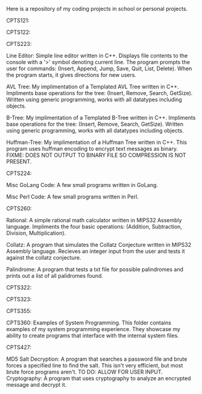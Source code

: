 Here is a repository of my coding projects in school or personal projects.

CPTS121:

CPTS122:

CPTS223:

  Line Editor:
      Simple line editor written in C++.
      Displays file contents to the console with a '>' symbol denoting current line. The program prompts the user for commands: (Insert, Append, Jump, Save, Quit, List, Delete).
      When the program starts, it gives directions for new users.
      
  AVL Tree: 
      My implimentation of a Templated AVL Tree written in C++.
      Impliments base operations for the tree: (Insert, Remove, Search, GetSize). Written using generic programming, works with all datatypes including objects.
      
  B-Tree:
      My implimentation of a Templated B-Tree written in C++.
      Impliments base operations for the tree: (Insert, Remove, Search, GetSize). Written using generic programming, works with all datatypes including objects.
      
  Huffman-Tree:
      My implimentation of a Huffman Tree written in C++.
      This program uses huffman encoding to encrypt text messages as binary. FIXME: DOES NOT OUTPUT TO BINARY FILE SO COMPRESSION IS NOT PRESENT.
      
CPTS224:

  Misc GoLang Code:
      A few small programs written in GoLang.
      
  Misc Perl Code:
      A few small programs written in Perl.
      
CPTS260:

  Rational:
      A simple rational math calculator written in MIPS32 Assembly language.
      Impliments the four basic operations: (Addition, Subtraction, Division, Multiplication).
      
  Collatz:
      A program that simulates the Collatz Conjecture written in MIPS32 Assembly language.
      Recieves an integer input from the user and tests it against the collatz conjecture.
      
  Palindrome:
      A program that tests a txt file for possible palindromes and prints out a list of all palidromes found.
      
CPTS322:

CPTS323:

CPTS355:

CPTS360:
  Examples of System Programming. This folder contains examples of my system programming experience. They showcase my ability to create programs that interface with the internal system files.

CPTS427:

  MD5 Salt Decryption:
    A program that searches a password file and brute forces a specified line to find the salt.
    This isn't very efficient, but most brute force programs aren't. TO DO: ALLOW FOR USER INPUT.
  Cryptography:
    A program that uses cryptography to analyze an encrypted message and decrypt it.
    
